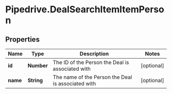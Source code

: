 # Pipedrive.DealSearchItemItemPerson

## Properties

Name | Type | Description | Notes
------------ | ------------- | ------------- | -------------
**id** | **Number** | The ID of the Person the Deal is associated with | [optional] 
**name** | **String** | The name of the Person the Deal is associated with | [optional] 


